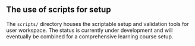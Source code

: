 ## The use of scripts for setup

The `scripts/` directory houses the scriptable setup and validation tools for user workspace. The status is currently under development and will eventually be combined for a comprehensive learning course setup.
